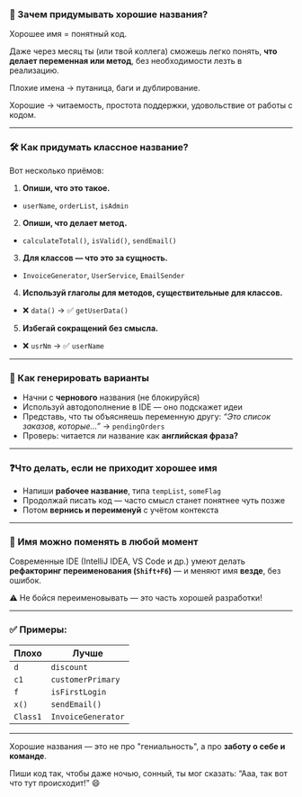 ### 🧠 Зачем придумывать хорошие названия?

Хорошее имя = понятный код.

Даже через месяц ты (или твой коллега) сможешь легко понять, **что делает переменная или метод**, без необходимости лезть в реализацию.

Плохие имена → путаница, баги и дублирование.

Хорошие → читаемость, простота поддержки, удовольствие от работы с кодом.

---

### 🛠 Как придумать классное название?

Вот несколько приёмов:

1. **Опиши, что это такое.**
  * `userName`, `orderList`, `isAdmin`

2. **Опиши, что делает метод.**
  * `calculateTotal()`, `isValid()`, `sendEmail()`

3. **Для классов — что это за сущность.**
  * `InvoiceGenerator`, `UserService`, `EmailSender`

4. **Используй глаголы для методов, существительные для классов.**
  * ❌ `data()` → ✅ `getUserData()`

5. **Избегай сокращений без смысла.**
  * ❌ `usrNm` → ✅ `userName`

---

### 🔁 Как генерировать варианты

* Начни с **чернового** названия (не блокируйся)
* Используй автодополнение в IDE — оно подскажет идеи
* Представь, что ты объясняешь переменную другу: *“Это список заказов, которые...”* → `pendingOrders`
* Проверь: читается ли название как **английская фраза?**

---

### ❓Что делать, если не приходит хорошее имя

* Напиши **рабочее название**, типа `tempList`, `someFlag`
* Продолжай писать код — часто смысл станет понятнее чуть позже
* Потом **вернись и переименуй** с учётом контекста

---

### 🔄 Имя можно **поменять в любой момент**

Современные IDE (IntelliJ IDEA, VS Code и др.) умеют делать **рефакторинг переименования (`Shift+F6`)** — и меняют имя **везде**, без ошибок.

⚠️ Не бойся переименовывать — это часть хорошей разработки!

---

### ✅ Примеры:

| Плохо    | Лучше              |
| -------  | ------------------ |
| `d`      | `discount`         |
| `c1`     | `customerPrimary`  |
| `f`      | `isFirstLogin`     |
| `x()`    | `sendEmail()`      |
| `Class1` | `InvoiceGenerator` |

---

Хорошие названия — это не про "гениальность", а про **заботу о себе и команде**.

Пиши код так, чтобы даже ночью, сонный, ты мог сказать: “Ааа, так вот что тут происходит!” 😄